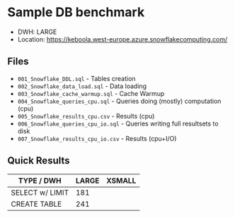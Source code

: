 # Sample DB benchmark

- DWH: LARGE
- Location: https://keboola.west-europe.azure.snowflakecomputing.com/

## Files

- `001_Snowflake_DDL.sql` - Tables creation
- `002_Snowflake_data_load.sql` - Data loading
- `003_Snowflake_cache_warmup.sql` - Cache Warmup
- `004_Snowflake_queries_cpu.sql` - Queries doing (mostly) computation (cpu)
- `005_Snowflake_results_cpu.csv` - Results (cpu)
- `006_Snowflake_queries_cpu_io.sql` - Queries writing full resultsets to disk
- `007_Snowflake_results_cpu_io.csv` - Results (cpu+I/O)

## Quick Results

| TYPE / DWH  | LARGE | XSMALL |
| ------------- | ------------- |------------- | 
| SELECT w/ LIMIT  | 181  |  |
| CREATE TABLE  | 241  |  |